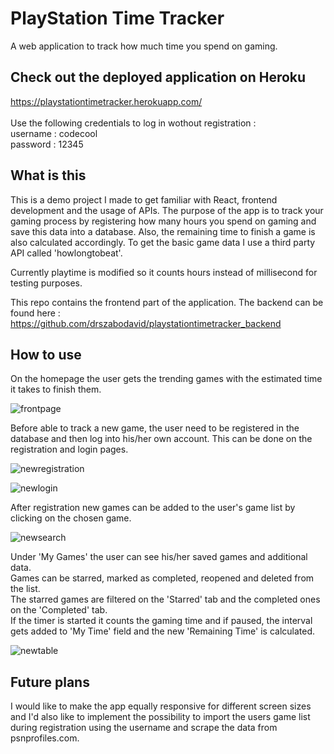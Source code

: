 
# PlayStation Time Tracker
A web application to track how much time you spend on gaming.

## Check out the deployed application on Heroku
https://playstationtimetracker.herokuapp.com/ \
\
Use the following credentials to log in wothout registration : \
username : codecool \
password : 12345 

## What is this
This is a demo project I made to get familiar with React, frontend development and the usage of APIs.
The purpose of the app is to track your gaming process by registering how many hours you spend on gaming and save this data  into a database. Also, the remaining time to finish a game is also calculated accordingly.
To get the basic game data I use a third party API called 'howlongtobeat'.

Currently playtime is modified so it counts hours instead of millisecond for testing purposes.

This repo contains the frontend part of the application. 
The backend can be found here : https://github.com/drszabodavid/playstationtimetracker_backend

## How to use

On the homepage the user gets the trending games with the estimated time it takes to finish them.


![frontpage](https://user-images.githubusercontent.com/35307122/71980778-2ab47300-3221-11ea-8935-4b79d3000fcd.png)

Before able to track a new game, the user need to be registered in the database and then log into his/her own account. This can be done on the registration and login pages.

![newregistration](https://user-images.githubusercontent.com/35307122/71980705-08baf080-3221-11ea-9385-559919d327a4.png)

![newlogin](https://user-images.githubusercontent.com/35307122/71980689-fe98f200-3220-11ea-9d6c-b12023a24dd8.png)

After registration new games can be added to the user's game list by clicking on the chosen game.

![newsearch](https://user-images.githubusercontent.com/35307122/71980724-12445880-3221-11ea-99b8-a9047fc9df8a.png)

Under 'My Games' the user can see his/her saved games and additional data.\
Games can be starred, marked as completed, reopened and deleted from the list.\
The starred games are filtered on the 'Starred' tab and the completed ones on the 'Completed' tab.\
If the timer is started it counts the gaming time and if paused, the interval gets added to 'My Time' field and the new 'Remaining Time' is calculated.

![newtable](https://user-images.githubusercontent.com/35307122/71980755-1e301a80-3221-11ea-8de0-8817ded08978.png)

## Future plans

I would like to make the app equally responsive for different screen sizes and I'd also like to implement the possibility to import the users game list during registration using the username and scrape the data from psnprofiles.com.











